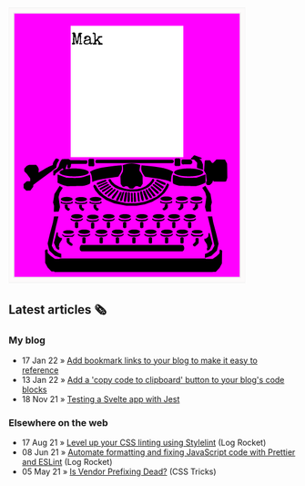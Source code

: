 ![quote](img/quote.gif)

## Latest articles 🗞️

### My blog

<!-- BLOG:START -->
 - 17 Jan 22 » [Add bookmark links to your blog to make it easy to reference](https://roboleary.net/2022/01/17/bookmark-links.html)
 - 13 Jan 22 » [Add a &#39;copy code to clipboard&#39; button to your blog&#39;s code blocks](https://roboleary.net/2022/01/13/copy-code-to-clipboard-blog.html)
 - 18 Nov 21 » [Testing a Svelte app with Jest](https://roboleary.net/2021/11/18/svelte-app-testing-jest.html)<!-- BLOG:END -->

### Elsewhere on the web

 - 17 Aug 21 » [Level up your CSS linting using Stylelint](https://blog.logrocket.com/using-stylelint-improve-lint-css-scss-sass/) (Log Rocket)
 - 08 Jun 21 » [Automate formatting and fixing JavaScript code with Prettier and ESLint](https://blog.logrocket.com/automate-formatting-and-fixing-javascript-code-with-prettier-and-eslint/) (Log Rocket)
 - 05 May 21 » [Is Vendor Prefixing Dead?](https://css-tricks.com/is-vendor-prefixing-dead/) (CSS Tricks)
